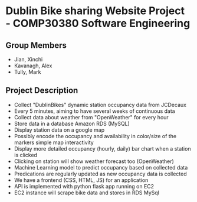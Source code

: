 # Dublin Bike sharing Website Project - COMP30380 Software Engineering

## Group Members
- Jian, Xinchi
- Kavanagh, Alex
- Tully, Mark



## Project Description

- Collect "DublinBikes" dynamic station occupancy data from JCDecaux
- Every 5 minutes, aiming to have several weeks of continuous data
- Collect data about weather from "OpenWeather" for every hour
- Store data in a database Amazon RDS (MySQL)
- Display station data on a google map
- Possibly encode the occupancy and availability in color/size of the markers simple map interactivity
- Display more detailed occupancy (hourly, daily) bar chart when a station is clicked
- Clicking on station will show weather forecast too (OpenWeather)
- Machine Learning model to predict occupancy based on collected data
- Predications are regularly updated as new occupancy data is collected
- We have a frontend (CSS, HTML, JS) for an application
- API is implemented with python flask app running on EC2
- EC2 instance will scrape bike data and stores in RDS MySql
